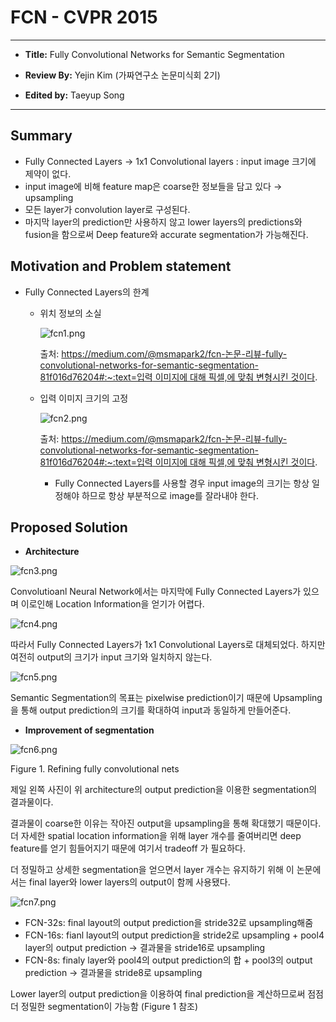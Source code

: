 # FCN - CVPR 2015

---

- **Title:** Fully Convolutional Networks for Semantic Segmentation

- **Review By:** Yejin Kim (가짜연구소 논문미식회 2기)

- **Edited by:** Taeyup Song

---

## Summary

- Fully Connected Layers → 1x1 Convolutional layers : input image 크기에 제약이 없다.
- input image에 비해 feature map은 coarse한 정보들을 담고 있다 → upsampling
- 모든 layer가 convolution layer로 구성된다.
- 마지막 layer의 prediction만 사용하지 않고 lower layers의 predictions와 fusion을 함으로써 Deep feature와 accurate segmentation가 가능해진다.

## Motivation and Problem statement

- Fully Connected Layers의 한계
    - 위치 정보의 소실

        ![fcn1.png](pic/FCN/fcn1.png)

        출처: [https://medium.com/@msmapark2/fcn-논문-리뷰-fully-convolutional-networks-for-semantic-segmentation-81f016d76204#:~:text=입력 이미지에 대해 픽셀,에 맞춰 변형시킨 것이다](https://medium.com/@msmapark2/fcn-%EB%85%BC%EB%AC%B8-%EB%A6%AC%EB%B7%B0-fully-convolutional-networks-for-semantic-segmentation-81f016d76204#:~:text=%EC%9E%85%EB%A0%A5%20%EC%9D%B4%EB%AF%B8%EC%A7%80%EC%97%90%20%EB%8C%80%ED%95%B4%20%ED%94%BD%EC%85%80,%EC%97%90%20%EB%A7%9E%EC%B6%B0%20%EB%B3%80%ED%98%95%EC%8B%9C%ED%82%A8%20%EA%B2%83%EC%9D%B4%EB%8B%A4).

    - 입력 이미지 크기의 고정

        ![fcn2.png](pic/FCN/fcn2.png)

        출처: [https://medium.com/@msmapark2/fcn-논문-리뷰-fully-convolutional-networks-for-semantic-segmentation-81f016d76204#:~:text=입력 이미지에 대해 픽셀,에 맞춰 변형시킨 것이다](https://medium.com/@msmapark2/fcn-%EB%85%BC%EB%AC%B8-%EB%A6%AC%EB%B7%B0-fully-convolutional-networks-for-semantic-segmentation-81f016d76204#:~:text=%EC%9E%85%EB%A0%A5%20%EC%9D%B4%EB%AF%B8%EC%A7%80%EC%97%90%20%EB%8C%80%ED%95%B4%20%ED%94%BD%EC%85%80,%EC%97%90%20%EB%A7%9E%EC%B6%B0%20%EB%B3%80%ED%98%95%EC%8B%9C%ED%82%A8%20%EA%B2%83%EC%9D%B4%EB%8B%A4).

        - Fully Connected Layers를 사용할 경우 input image의 크기는 항상 일정해야 하므로 항상 부분적으로 image를 잘라내야 한다.

## Proposed Solution

- **Architecture**

![fcn3.png](pic/FCN/fcn3.png)

Convolutioanl Neural Network에서는 마지막에 Fully Connected Layers가 있으며 이로인해 Location Information을 얻기가 어렵다.

![fcn4.png](pic/FCN/fcn4.png)

따라서 Fully Connected Layers가 1x1 Convolutional Layers로 대체되었다. 하지만 여전히 output의 크기가 input 크기와 일치하지 않는다. 

![fcn5.png](pic/FCN/fcn5.png)

Semantic Segmentation의 목표는 pixelwise prediction이기 때문에 Upsampling을 통해 output prediction의 크기를 확대하여 input과 동일하게 만들어준다. 

- **Improvement of segmentation**

![fcn6.png](pic/FCN/fcn6.png)

Figure 1. Refining fully convolutional nets

제일 왼쪽 사진이 위 architecture의 output prediction을 이용한 segmentation의 결과물이다. 

결과물이 coarse한 이유는 작아진 output을 upsampling을 통해 확대했기 때문이다.  더 자세한 spatial location information을 위해 layer 개수를 줄여버리면 deep feature를 얻기 힘들어지기 때문에 여기서 tradeoff 가 필요하다. 

더 정밀하고 상세한 segmentation을 얻으면서 layer 개수는 유지하기 위해 이 논문에서는 final layer와 lower layers의 output이 함께 사용됐다. 

![fcn7.png](pic/FCN/fcn7.png)

- FCN-32s: final layout의 output prediction을 stride32로 upsampling해줌
- FCN-16s: fianl layout의 output prediction을 stride2로 upsampling + pool4 layer의 output prediction → 결과물을 stride16로 upsampling
- FCN-8s: finaly layer와 pool4의 output prediction의 합 + pool3의 output prediction → 결과물을 stride8로 upsampling

Lower layer의 output prediction을 이용하여 final prediction을 계산하므로써 점점 더 정밀한 segmentation이 가능함 (Figure 1 참조)
